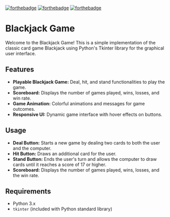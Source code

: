 [![forthebadge](https://forthebadge.com/images/badges/made-with-python.svg)](https://forthebadge.com) [![forthebadge](https://forthebadge.com/images/badges/code-written-by-chatgpt-ai-ftw.svg)](https://forthebadge.com) [![forthebadge](https://forthebadge.com/images/badges/built-with-love.svg)](https://forthebadge.com)

# Blackjack Game

Welcome to the Blackjack Game! This is a simple implementation of the classic card game Blackjack using Python's Tkinter library for the graphical user interface.

## Features

- **Playable Blackjack Game:** Deal, hit, and stand functionalities to play the game.
- **Scoreboard:** Displays the number of games played, wins, losses, and win rate.
- **Game Animation:** Colorful animations and messages for game outcomes.
- **Responsive UI:** Dynamic game interface with hover effects on buttons.

## Usage

- **Deal Button:** Starts a new game by dealing two cards to both the user and the computer.
- **Hit Button:** Draws an additional card for the user.
- **Stand Button:** Ends the user's turn and allows the computer to draw cards until it reaches a score of 17 or higher.
- **Scoreboard:** Displays the number of games played, wins, losses, and the win rate.

## Requirements

- Python 3.x
- `tkinter` (included with Python standard library)
